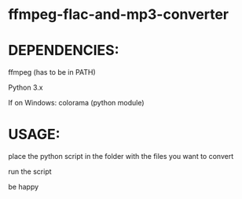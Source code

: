 # ffmpeg-flac-and-mp3-converter

# DEPENDENCIES:
  ffmpeg (has to be in PATH)
  
  Python 3.x
  
  If on Windows:
    colorama (python module)
    

# USAGE:
  place the python script in the folder with the files you want to convert
  
  run the script
  
  be happy
